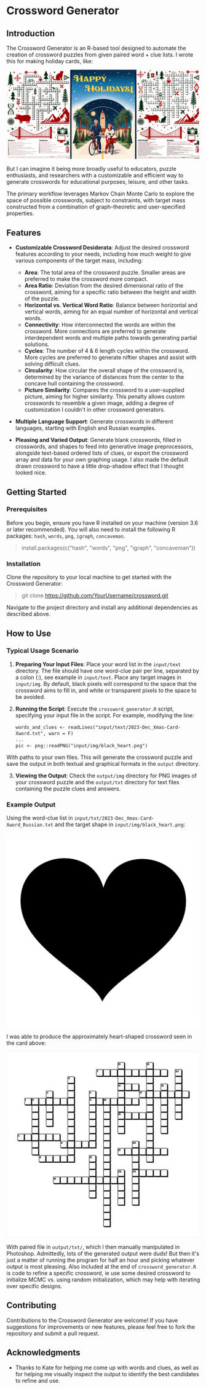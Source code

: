 # Crossword Generator

## Introduction

The Crossword Generator is an R-based tool designed to automate the creation of crossword puzzles from given paired word + clue lists. I wrote this for making holiday cards, like:

![Generated Crossword Puzzle](output/img/2023-12-15_xmas-card_small.jpg)

But I can imagine it being more broadly useful to educators, puzzle enthusiasts, and researchers with a customizable and efficient way to generate crosswords for educational purposes, leisure, and other tasks.

The primary workflow leverages Markov Chain Monte Carlo to explore the space of possible crosswords, subject to constraints, with target mass constructed from a combination of graph-theoretic and user-specified properties.

## Features

- **Customizable Crossword Desiderata**: Adjust the desired crossword features according to your needs, including how much weight to give various components of the target mass, including:
  - **Area**: The total area of the crossword puzzle. Smaller areas are preferred to make the crossword more compact.
  - **Area Ratio**: Deviation from the desired dimensional ratio of the crossword, aiming for a specific ratio between the height and width of the puzzle.
  - **Horizontal vs. Vertical Word Ratio**: Balance between horizontal and vertical words, aiming for an equal number of horizontal and vertical words.
  - **Connectivity**: How interconnected the words are within the crossword. More connections are preferred to generate interdependent words and multiple paths towards generating partial solutions.
  - **Cycles**: The number of 4 & 6 length cycles within the crossword. More cycles are preferred to generate niftier shapes and assist with solving difficult clues.
  - **Circularity**: How circular the overall shape of the crossword is, determined by the variance of distances from the center to the concave hull containing the crossword.
  - **Picture Similarity**: Compares the crossword to a user-supplied picture, aiming for higher similarity. This penalty allows custom crosswords to resemble a given image, adding a degree of customization I couldn't in other crossword generators.

- **Multiple Language Support**: Generate crosswords in different languages, starting with English and Russian examples.

- **Pleasing and Varied Output**: Generate blank crosswords, filled in crosswords, and shapes to feed into generative image preprocessors, alongside text-based ordered lists of clues, or export the crossword array and data for your own graphing usage. I also made the default drawn crossword to have a little drop-shadow effect that I thought looked nice.

## Getting Started

### Prerequisites

Before you begin, ensure you have R installed on your machine (version 3.6 or later recommended). You will also need to install the following R packages: `hash`, `words`, `png`, `igraph`, `concaveman`.

> install.packages(c("hash", "words", "png", "igraph", "concaveman"))

### Installation

Clone the repository to your local machine to get started with the Crossword Generator:

> git clone https://github.com/YourUsername/crossword.git

Navigate to the project directory and install any additional dependencies as described above.

## How to Use

### Typical Usage Scenario

1. **Preparing Your Input Files**: Place your word list in the `input/text` directory. The file should have one word-clue pair per line, separated by a colon (:), see example in `input/text`. Place any target images in `input/img`. By default, black pixels will correspond to the space that the crossword aims to fill in, and white or transparent pixels to the space to be avoided.

2. **Running the Script**: Execute the `crossword_generator.R` script, specifying your input file in the script. For example, modifying the line:

    ```
    words_and_clues <- readLines("input/text/2023-Dec_Xmas-Card-Xword.txt", warn = F)
    ...
    pic <- png::readPNG("input/img/black_heart.png")
    ```

With paths to your own files. This will generate the crossword puzzle and save the output in both textual and graphical formats in the `output` directory.

3. **Viewing the Output**: Check the `output/img` directory for PNG images of your crossword puzzle and the `output/txt` directory for text files containing the puzzle clues and answers.

### Example Output

Using the word-clue list in `input/txt/2023-Dec_Xmas-Card-Xword_Russian.txt` and the target shape in `input/img/black_heart.png`:

![Target Crossword Shape](input/img/black_heart.png)

I was able to produce the approximately heart-shaped crossword seen in the card above:

![Target Crossword Shape](output/img/xword_3-orig_blank.png)

With paired file in `output/txt/`, which I then manually manipulated in Photoshop. Admittedly, lots of the generated output were duds! But then it's just a matter of running the program for half an hour and picking whatever output is most pleasing. Also included at the end of `crossword_generator.R` is code to refine a specific crossword, ie use some desired crossword to initialize MCMC vs. using random initialization, which may help with iterating over specific designs.

## Contributing

Contributions to the Crossword Generator are welcome! If you have suggestions for improvements or new features, please feel free to fork the repository and submit a pull request.

## Acknowledgments

- Thanks to Kate for helping me come up with words and clues, as well as for helping me visually inspect the output to identify the best candidates to refine and use.
